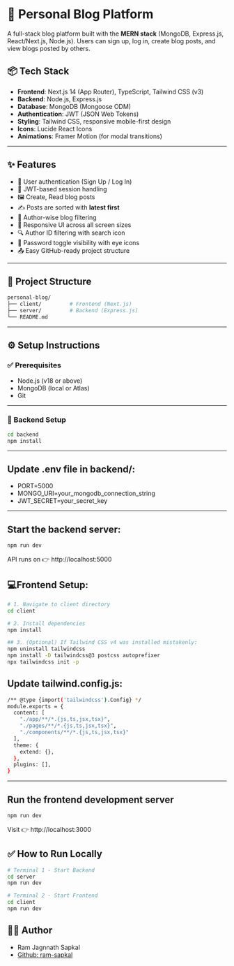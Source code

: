 # 📝 Personal Blog Platform

A full-stack blog platform built with the **MERN stack** (MongoDB, Express.js, React/Next.js, Node.js). Users can sign up, log in, create blog posts, and view blogs posted by others.

## 📦 Tech Stack

- **Frontend**: Next.js 14 (App Router), TypeScript, Tailwind CSS (v3)
- **Backend**: Node.js, Express.js
- **Database**: MongoDB (Mongoose ODM)
- **Authentication**: JWT (JSON Web Tokens)
- **Styling**: Tailwind CSS, responsive mobile-first design
- **Icons**: Lucide React Icons
- **Animations**: Framer Motion (for modal transitions)

---

## ✨ Features

- 🔐 User authentication (Sign Up / Log In)
- 🪪 JWT-based session handling
- 🖼️ Create, Read blog posts
- ✍️ Posts are sorted with **latest first**
- 🧵 Author-wise blog filtering
- 🎨 Responsive UI across all screen sizes
- 🔍 Author ID filtering with search icon
- 🌙 Password toggle visibility with eye icons
- 📤 Easy GitHub-ready project structure

---

## 📁 Project Structure

```bash
personal-blog/
├── client/         # Frontend (Next.js)
├── server/         # Backend (Express.js)
└── README.md
```

---

## ⚙️ Setup Instructions

### ✅ Prerequisites
- Node.js (v18 or above)
- MongoDB (local or Atlas) 
- Git

---

### 🔧 Backend Setup

```bash
cd backend
npm install
```
---

## Update .env file in backend/:

 - PORT=5000
 - MONGO_URI=your_mongodb_connection_string
 - JWT_SECRET=your_secret_key

---

## Start the backend server:
```bash
npm run dev 
```
API runs on 👉 http://localhost:5000

## 💻Frontend Setup:

```bash
# 1. Navigate to client directory
cd client

# 2. Install dependencies
npm install

## 3. (Optional) If Tailwind CSS v4 was installed mistakenly:
npm uninstall tailwindcss
npm install -D tailwindcss@3 postcss autoprefixer
npx tailwindcss init -p
```

## Update tailwind.config.js:
```bash
/** @type {import('tailwindcss').Config} */
module.exports = {
  content: [
    "./app/**/*.{js,ts,jsx,tsx}",
    "./pages/**/*.{js,ts,jsx,tsx}",
    "./components/**/*.{js,ts,jsx,tsx}"
  ],
  theme: {
    extend: {},
  },
  plugins: [],
}
```

---
## Run the frontend development server
```bash
npm run dev
```
Visit 👉 http://localhost:3000

## ✅ How to Run Locally

```bash
# Terminal 1 - Start Backend
cd server
npm run dev

# Terminal 2 - Start Frontend
cd client
npm run dev
```

## 🙋‍♂️ Author
- Ram Jagnnath Sapkal
- [Github: ram-sapkal](https://github.com/ram-sapkal)

